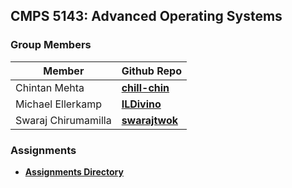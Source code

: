 ## CMPS 5143: Advanced Operating Systems

### Group Members
| Member | Github Repo |
| ------ | ----------- |
| Chintan Mehta | **[chill-chin](https://github.com/chill-chin)** |
| Michael Ellerkamp | **[ILDivino](https://github.com/ILDivino/5143-Opsys-102)** |
| Swaraj Chirumamilla | **[swarajtwok](https://github.com/swarajtwok/5143-Opsys-102)** |

### Assignments
* **[Assignments Directory](https://github.com/chill-chin/5143-Opsys-102-group1/tree/main/Assignments)**
